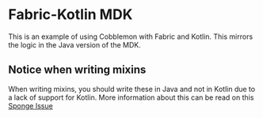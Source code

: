 # Fabric-Kotlin MDK

This is an example of using Cobblemon with Fabric and Kotlin. This mirrors the logic in the Java version of the MDK.

## Notice when writing mixins

When writing mixins, you should write these in Java and not in Kotlin due to a lack of support for Kotlin.
More information about this can be read on this [Sponge Issue](https://github.com/SpongePowered/Mixin/issues/245)